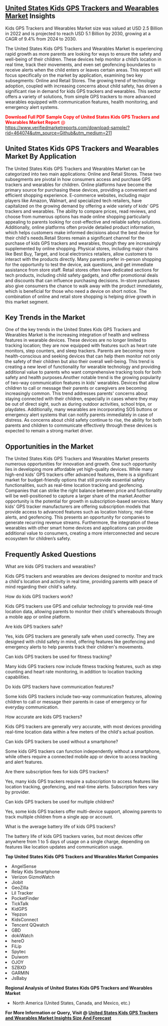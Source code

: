 <h2><a href="https://www.verifiedmarketreports.com/download-sample/?rid=464074&amp;utm_source=Github&amp;utm_medium=211" target="_blank">United States Kids GPS Trackers and Wearables Market</a> Insights</h2><p>Kids GPS Trackers and Wearables Market size was valued at USD 2.5 Billion in 2022 and is projected to reach USD 5.1 Billion by 2030, growing at a CAGR of 9.4% from 2024 to 2030.</p><p><p>The United States Kids GPS Trackers and Wearables Market is experiencing rapid growth as more parents are looking for ways to ensure the safety and well-being of their children. These devices help monitor a child’s location in real time, track their movements, and even set geofencing boundaries to receive alerts when the child enters or leaves certain areas. This report will focus specifically on the market by application, examining two key subsegments: Online and Retail Stores. The growing trend of technology adoption, coupled with increasing concerns about child safety, has driven a significant rise in demand for kids GPS trackers and wearables. This sector offers a variety of solutions, from simple GPS trackers to more advanced wearables equipped with communication features, health monitoring, and emergency alert systems. <p><span class=""><span style="color: #ff0000;"><strong>Download Full PDF Sample Copy of United States Kids GPS Trackers and Wearables Market Report</strong> @ </span><a href="https://www.verifiedmarketreports.com/download-sample/?rid=464074&amp;utm_source=Github&amp;utm_medium=211" target="_blank">https://www.verifiedmarketreports.com/download-sample/?rid=464074&amp;utm_source=Github&amp;utm_medium=211</a></span></p></p><h2>United States Kids GPS Trackers and Wearables Market By Application</h2><p>The United States Kids GPS Trackers and Wearables Market can be categorized into two main applications: Online and Retail Stores. These two subsegments are pivotal in how consumers access and purchase GPS trackers and wearables for children. Online platforms have become the primary source for purchasing these devices, providing a convenient and efficient shopping experience. E-commerce websites, including major players like Amazon, Walmart, and specialized tech retailers, have capitalized on the growing demand by offering a wide variety of kids' GPS trackers and wearables. The ability to compare prices, read reviews, and choose from numerous options has made online shopping particularly appealing to parents looking for cost-effective and reliable safety solutions. Additionally, online platforms often provide detailed product information, which helps customers make informed decisions about the best device for their child's needs.Retail Stores remain a significant channel for the purchase of kids GPS trackers and wearables, though they are increasingly supplemented by online shopping. Physical stores, including major chains like Best Buy, Target, and local electronics retailers, allow customers to interact with the products directly. Many parents prefer in-person shopping for the opportunity to test the device, ask questions, and get immediate assistance from store staff. Retail stores often have dedicated sections for tech products, including child safety gadgets, and offer promotional deals and discounts that can influence purchasing decisions. In-store purchases also give consumers the chance to walk away with the product immediately, which is beneficial for those who need a device on short notice. The combination of online and retail store shopping is helping drive growth in this market segment.<h2>Key Trends in the Market</h2><p>One of the key trends in the United States Kids GPS Trackers and Wearables Market is the increasing integration of health and wellness features in wearable devices. These devices are no longer limited to tracking location; they are now equipped with features such as heart rate monitors, step counters, and sleep trackers. Parents are becoming more health-conscious and seeking devices that can help them monitor not only the safety of their children but also their overall well-being. This trend is creating a new level of functionality for wearable technology and providing additional value to parents who want comprehensive tracking tools for both safety and health purposes.Another notable trend is the growing popularity of two-way communication features in kids' wearables. Devices that allow children to call or message their parents or caregivers are becoming increasingly common. This trend addresses parents' concerns about staying connected with their children, especially in cases where they may be out of direct sight, such as during outdoor activities, school trips, or playdates. Additionally, many wearables are incorporating SOS buttons or emergency alert systems that can notify parents immediately in case of distress. As concerns about child safety continue to rise, the ability for both parents and children to communicate effectively through these devices is expected to remain a strong market driver.<h2>Opportunities in the Market</h2><p>The United States Kids GPS Trackers and Wearables Market presents numerous opportunities for innovation and growth. One such opportunity lies in developing more affordable yet high-quality devices. While many high-end kids' GPS trackers offer advanced features, there is a significant market for budget-friendly options that still provide essential safety functionalities, such as real-time location tracking and geofencing. Companies that can strike the right balance between price and functionality will be well-positioned to capture a larger share of the market.Another opportunity is the potential for growth in subscription-based services. Many kids' GPS tracker manufacturers are offering subscription models that provide access to advanced features such as location history, real-time alerts, and geofencing. This presents an opportunity for companies to generate recurring revenue streams. Furthermore, the integration of these wearables with other smart home devices and applications can provide additional value to consumers, creating a more interconnected and secure ecosystem for children’s safety.<h2>Frequently Asked Questions</h2><p>What are kids GPS trackers and wearables?</p><p>Kids GPS trackers and wearables are devices designed to monitor and track a child's location and activity in real time, providing parents with peace of mind regarding their child's safety.</p><p>How do kids GPS trackers work?</p><p>Kids GPS trackers use GPS and cellular technology to provide real-time location data, allowing parents to monitor their child's whereabouts through a mobile app or online platform.</p><p>Are kids GPS trackers safe?</p><p>Yes, kids GPS trackers are generally safe when used correctly. They are designed with child safety in mind, offering features like geofencing and emergency alerts to help parents track their children's movements.</p><p>Can kids GPS trackers be used for fitness tracking?</p><p>Many kids GPS trackers now include fitness tracking features, such as step counting and heart rate monitoring, in addition to location tracking capabilities.</p><p>Do kids GPS trackers have communication features?</p><p>Some kids GPS trackers include two-way communication features, allowing children to call or message their parents in case of emergency or for everyday communication.</p><p>How accurate are kids GPS trackers?</p><p>Kids GPS trackers are generally very accurate, with most devices providing real-time location data within a few meters of the child's actual position.</p><p>Can kids GPS trackers be used without a smartphone?</p><p>Some kids GPS trackers can function independently without a smartphone, while others require a connected mobile app or device to access tracking and alert features.</p><p>Are there subscription fees for kids GPS trackers?</p><p>Yes, many kids GPS trackers require a subscription to access features like location tracking, geofencing, and real-time alerts. Subscription fees vary by provider.</p><p>Can kids GPS trackers be used for multiple children?</p><p>Yes, some kids GPS trackers offer multi-device support, allowing parents to track multiple children from a single app or account.</p><p>What is the average battery life of kids GPS trackers?</p><p>The battery life of kids GPS trackers varies, but most devices offer anywhere from 1 to 5 days of usage on a single charge, depending on features like location updates and communication usage.</p></p><p><strong>Top United States Kids GPS Trackers and Wearables Market Companies</strong></p><div data-test-id=""><p><li>AngelSense</li><li> Relay Kids Smartphone</li><li> Verizon GizmoWatch</li><li> Jiobit</li><li> GeoZilla</li><li> Lil Tracker</li><li> PocketFinder</li><li> TickTalk</li><li> KidGPS</li><li> Yepzon</li><li> KidsConnect</li><li> Tencent QQwatch</li><li> GBD</li><li> dokiWatch</li><li> hereO</li><li> FiLip</li><li> Spytec</li><li> Duiwom</li><li> OJOY</li><li> SZBXD</li><li> GARMIN</li><li> JsBaby</li></p><div><strong>Regional Analysis of&nbsp;United States Kids GPS Trackers and Wearables Market</strong></div><ul><li dir="ltr"><p dir="ltr">North America&nbsp;(United States, Canada, and Mexico, etc.)</p></li></ul><p><strong>For More Information or Query, Visit @&nbsp;</strong><strong><a href="https://www.verifiedmarketreports.com/product/kids-gps-trackers-and-wearables-market/?utm_source=Github&amp;utm_medium=211" target="_blank">United States Kids GPS Trackers and Wearables Market Insights Size And Forecast</a></strong></p></div>
